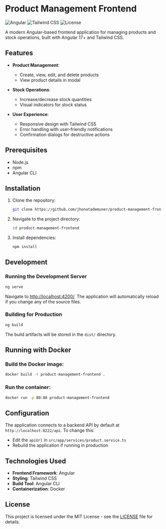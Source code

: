 # Product Management Frontend

![Angular](https://img.shields.io/badge/Angular-v17+-red.svg)
![Tailwind CSS](https://img.shields.io/badge/Tailwind_CSS-v3-blue.svg)
![License](https://img.shields.io/badge/License-MIT-green.svg)

A modern Angular-based frontend application for managing products and stock operations, built with Angular 17+ and Tailwind CSS.

## Features

* **Product Management**:

  * Create, view, edit, and delete products
  * View product details in modal

* **Stock Operations**:

  * Increase/decrease stock quantities
  * Visual indicators for stock status

* **User Experience**:

  * Responsive design with Tailwind CSS
  * Error handling with user-friendly notifications
  * Confirmation dialogs for destructive actions

## Prerequisites

* Node.js 
* npm 
* Angular CLI 

## Installation

1. Clone the repository:
   ```bash
   git clone https://github.com/jhonatademuner/product-management-frontend.git
   ```

2. Navigate to the project directory:
   ```bash
   cd product-management-frontend
   ```

3. Install dependencies:
   ```bash
   npm install
   ```

## Development

### Running the Development Server

```bash
ng serve
```

Navigate to [http://localhost:4200/](http://localhost:4200/). The application will automatically reload if you change any of the source files.

### Building for Production

```bash
ng build
```

The build artifacts will be stored in the `dist/` directory.

## Running with Docker

### Build the Docker image:

```bash
docker build -t product-management-frontend .
```

### Run the container:

```bash
docker run -p 80:80 product-management-frontend
```

## Configuration

The application connects to a backend API by default at `http://localhost:8222/api`. To change this:

* Edit the `apiUrl` in `src/app/services/product.service.ts`
* Rebuild the application if running in production

## Technologies Used

* **Frontend Framework**: Angular 
* **Styling**: Tailwind CSS
* **Build Tool**: Angular CLI
* **Containerization**: Docker

## License

This project is licensed under the MIT License - see the [LICENSE](LICENSE) file for details.
